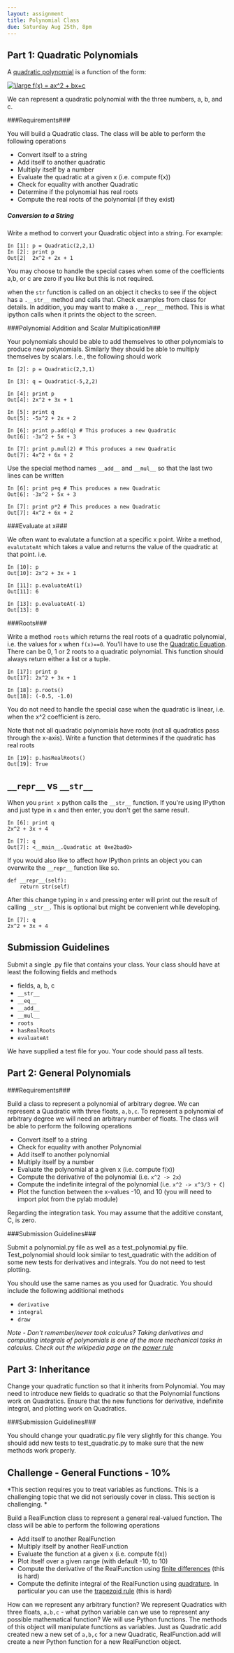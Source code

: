 ```yaml
---
layout: assignment 
title: Polynomial Class
due: Saturday Aug 25th, 8pm
---
```


Part 1: Quadratic Polynomials
-----------------------------

A [quadratic polynomial](http://en.wikipedia.org/wiki/Quadratic_polynomial) is a function of the form:

<a href="http://www.codecogs.com/eqnedit.php?latex=\large f(x) = ax^2 @plus; bx@plus;c" target="_blank"><img src="http://latex.codecogs.com/png.latex?\large f(x) = ax^2 + bx+c" title="\large f(x) = ax^2 + bx+c" /></a>

We can represent a quadratic polynomial with the three numbers, a, b, and c.

###Requirements###

You will build a Quadratic class. The class will be able to perform the following operations

* Convert itself to a string
* Add itself to another quadratic
* Multiply itself by a number
* Evaluate the quadratic at a given x (i.e. compute f(x)) 
* Check for equality with another Quadratic
* Determine if the polynomial has real roots
* Compute the real roots of the polynomial (if they exist)

<h5> Conversion to a String </h5>
Write a method to convert your Quadratic object into a string. For example:

    In [1]: p = Quadratic(2,2,1)
    In [2]: print p
    Out[2]  2x^2 + 2x + 1

You may choose to handle the special cases when some of the coefficients a,b, or c are zero if you like but this is not required. 

when the `str` function is called on an object it checks to see if the object has a `.__str__` method and calls that. Check examples from class for details. In addition, you may want to make a `.__repr__` method. This is what ipython calls when it prints the object to the screen. 

###Polynomial Addition and Scalar Multiplication###

Your polynomials should be able to add themselves to other polynomials to produce new polynomials. Similarly they should be able to multiply themselves by scalars. I.e., the following should work

    In [2]: p = Quadratic(2,3,1)

    In [3]: q = Quadratic(-5,2,2)

    In [4]: print p
    Out[4]: 2x^2 + 3x + 1

    In [5]: print q
    Out[5]: -5x^2 + 2x + 2

    In [6]: print p.add(q) # This produces a new Quadratic
    Out[6]: -3x^2 + 5x + 3

    In [7]: print p.mul(2) # This produces a new Quadratic
    Out[7]: 4x^2 + 6x + 2

Use the special method names `__add__` and `__mul__` so that the last two lines
can be written
    
    In [6]: print p+q # This produces a new Quadratic
    Out[6]: -3x^2 + 5x + 3

    In [7]: print p*2 # This produces a new Quadratic
    Out[7]: 4x^2 + 6x + 2

###Evaluate at x###

We often want to evalutate a function at a specific x point. Write a method, `evalutateAt` which takes a value and returns the value of the quadratic at that point. i.e.

    In [10]: p
    Out[10]: 2x^2 + 3x + 1
    
    In [11]: p.evaluateAt(1)
    Out[11]: 6
    
    In [13]: p.evaluateAt(-1)
    Out[13]: 0

###Roots###

Write a method `roots` which returns the real roots of a quadratic polynomial,
i.e. the values for `x` when `f(x)==0`. You'll have to use the [Quadratic
Equation](http://en.wikipedia.org/wiki/Quadratic_equation). There can be 0, 1 or 2 roots to a quadratic polynomial. This function should always return either a list or a tuple.

    In [17]: print p
    Out[17]: 2x^2 + 3x + 1

    In [18]: p.roots()
    Out[18]: (-0.5, -1.0)

You do not need to handle the special case when the quadratic is linear, i.e. when the x^2 coefficient is zero.

Note that not all quadratic polynomials have roots (not all quadratics pass through the x-axis). Write a function that determines if the quadratic has real roots

    In [19]: p.hasRealRoots()
    Out[19]: True

`__repr__` vs `__str__`
-----------------------
When you `print x` python calls the `__str__` function. If you're using IPython
and just type in `x` and then enter, you don't get the same result. 

    In [6]: print q
    2x^2 + 3x + 4

    In [7]: q
    Out[7]: <__main__.Quadratic at 0xe2bad0>


If you would also like to affect how IPython prints an object you can overwrite the `__repr__` function like so. 

    def __repr__(self):
        return str(self)

After this change typing in `x` and pressing enter will print out the result
of calling `__str__`. This is optional but might be convenient while developing.

    In [7]: q
    2x^2 + 3x + 4

Submission Guidelines
---------------------
Submit a single .py file that contains your class. Your class should have at least the following fields and methods

* fields, a, b, c
* `__str__`
* `__eq__`
* `__add__`
* `__mul__`
* `roots`
* `hasRealRoots`
* `evaluateAt`

We have supplied a test file for you. Your code should pass all tests.

Part 2: General Polynomials
---------------------------

###Requirements###

Build a class to represent a polynomial of arbitrary degree. We can represent a Quadratic with three floats, `a,b,c`. To represent a polynomial of arbitrary degree we will need an arbitrary number of floats. The class will be able to perform the following operations

* Convert itself to a string
* Check for equality with another Polynomial
* Add itself to another polynomial
* Multiply itself by a number
* Evaluate the polynomial at a given x (i.e. compute f(x)) 
* Compute the derivative of the polynomial (i.e. `x^2 -> 2x`)
* Compute the indefinite integral of the polynomial (i.e. `x^2 -> x^3/3 + C`)
* Plot the function between the x-values -10, and 10 (you will need to import plot from the pylab module)

Regarding the integration task. You may assume that the additive constant, C, is zero. 

###Submission Guidelines###

Submit a polynomial.py file as well as a test_polynomial.py file. Test_polynomial should look similar to test_quadratic with the addition of some new tests for derivatives and integrals. You do not need to test plotting.

You should use the same names as you used for Quadratic. You should include the following additional methods

* `derivative`
* `integral`
* `draw`

*Note - Don't remember/never took calculus? Taking derivatives and computing integrals of polynomials is one of the more mechanical tasks in calculus. Check out the wikipedia page on the [power rule](http://en.wikipedia.org/wiki/Power_rule)*

Part 3: Inheritance
-------------------

Change your quadratic function so that it inherits from Polynomial. You may need to introduce new fields to quadratic so that the Polynomial functions work on Quadratics. Ensure that the new functions for derivative, indefinite integral, and plotting work on Quadratics.

###Submission Guidelines###

You should change your quadratic.py file very slightly for this change. You should add new tests to test_quadratic.py to make sure that the new methods work properly.

Challenge - General Functions - 10%
-----------------------------------

*This section requires you to treat variables as functions. This is a
challenging topic that we did not seriously cover in class. This section is
challenging. *

Build a RealFunction class to represent a general real-valued function. The class will be able to perform the following operations

* Add itself to another RealFunction 
* Multiply itself by another RealFunction
* Evaluate the function at a given x (i.e. compute f(x)) 
* Plot itself over a given range (with default -10, to 10)
* Compute the derivative of the RealFunction using [finite differences](http://en.wikipedia.org/wiki/Finite_differences) (this is hard)
* Compute the definite integral of the RealFunction using [quadrature](http://en.wikipedia.org/wiki/Numerical_integration). In particular you can use the [trapezoid rule](http://en.wikipedia.org/wiki/Trapezoid_rule) (this is hard)

How can we represent any arbitrary function? We represent Quadratics with three floats, `a,b,c` - what python variable can we use to represent any possible mathematical function? We will use Python functions. The methods of this object will manipulate functions as variables. Just as Quadratic.add created new a new set of `a,b,c` for a new Quadratic, RealFunction.add will create a new Python function for a new RealFunction object.

